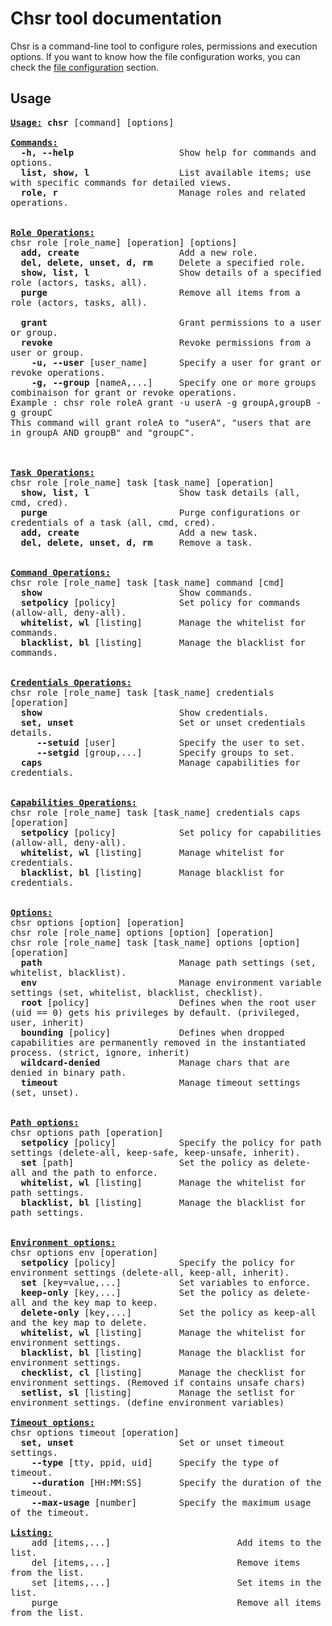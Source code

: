 # Chsr tool documentation

Chsr is a command-line tool to configure roles, permissions and execution options. If you want to know how the file configuration works, you can check the [file configuration](file-config.md) section.

## Usage

<pre style="white-space: pre-wrap;">
<b><u>Usage:</u> chsr</b> [command] [options]

<u><b>Commands:</b></u>
  <b>-h, --help</b>                    Show help for commands and options.
  <b>list, show, l</b>                 List available items; use with specific commands for detailed views.
  <b>role, r</b>                       Manage roles and related operations.


<u><b>Role Operations:</b></u>
chsr role [role_name] [operation] [options]
  <b>add, create</b>                   Add a new role.
  <b>del, delete, unset, d, rm</b>     Delete a specified role.
  <b>show, list, l</b>                 Show details of a specified role (actors, tasks, all).
  <b>purge</b>                         Remove all items from a role (actors, tasks, all).
  
  <b>grant</b>                         Grant permissions to a user or group.
  <b>revoke</b>                        Revoke permissions from a user or group.
    <b>-u, --user</b> [user_name]      Specify a user for grant or revoke operations.
    <b>-g, --group</b> [nameA,...]     Specify one or more groups combinaison for grant or revoke operations.
Example : chsr role roleA grant -u userA -g groupA,groupB -g groupC
This command will grant roleA to "userA", "users that are in groupA AND groupB" and "groupC".



<u><b>Task Operations:</b></u>
chsr role [role_name] task [task_name] [operation]
  <b>show, list, l</b>                 Show task details (all, cmd, cred).
  <b>purge</b>                         Purge configurations or credentials of a task (all, cmd, cred).
  <b>add, create</b>                   Add a new task.
  <b>del, delete, unset, d, rm</b>     Remove a task.


<u><b>Command Operations:</b></u>
chsr role [role_name] task [task_name] command [cmd]
  <b>show</b>                          Show commands.
  <b>setpolicy</b> [policy]            Set policy for commands (allow-all, deny-all).
  <b>whitelist, wl</b> [listing]       Manage the whitelist for commands.
  <b>blacklist, bl</b> [listing]       Manage the blacklist for commands.


<u><b>Credentials Operations:</b></u>
chsr role [role_name] task [task_name] credentials [operation]
  <b>show</b>                          Show credentials.
  <b>set, unset</b>                    Set or unset credentials details.
     <b>--setuid</b> [user]            Specify the user to set.
     <b>--setgid</b> [group,...]       Specify groups to set.
  <b>caps</b>                          Manage capabilities for credentials.


<u><b>Capabilities Operations:</b></u>
chsr role [role_name] task [task_name] credentials caps [operation]
  <b>setpolicy</b> [policy]            Set policy for capabilities (allow-all, deny-all).
  <b>whitelist, wl</b> [listing]       Manage whitelist for credentials.
  <b>blacklist, bl</b> [listing]       Manage blacklist for credentials.


<u><b>Options:</b></u>
chsr options [option] [operation]
chsr role [role_name] options [option] [operation]
chsr role [role_name] task [task_name] options [option] [operation]
  <b>path</b>                          Manage path settings (set, whitelist, blacklist).
  <b>env</b>                           Manage environment variable settings (set, whitelist, blacklist, checklist).
  <b>root</b> [policy]                 Defines when the root user (uid == 0) gets his privileges by default. (privileged, user, inherit)
  <b>bounding</b> [policy]             Defines when dropped capabilities are permanently removed in the instantiated process. (strict, ignore, inherit)
  <b>wildcard-denied</b>               Manage chars that are denied in binary path.
  <b>timeout</b>                       Manage timeout settings (set, unset).


<u><b>Path options:</b></u>
chsr options path [operation]
  <b>setpolicy</b> [policy]            Specify the policy for path settings (delete-all, keep-safe, keep-unsafe, inherit).
  <b>set</b> [path]                    Set the policy as delete-all and the path to enforce.
  <b>whitelist, wl</b> [listing]       Manage the whitelist for path settings.
  <b>blacklist, bl</b> [listing]       Manage the blacklist for path settings.


<u><b>Environment options:</b></u>
chsr options env [operation]
  <b>setpolicy</b> [policy]            Specify the policy for environment settings (delete-all, keep-all, inherit).
  <b>set</b> [key=value,...]           Set variables to enforce.
  <b>keep-only</b> [key,...]           Set the policy as delete-all and the key map to keep.
  <b>delete-only</b> [key,...]         Set the policy as keep-all and the key map to delete.
  <b>whitelist, wl</b> [listing]       Manage the whitelist for environment settings.
  <b>blacklist, bl</b> [listing]       Manage the blacklist for environment settings.
  <b>checklist, cl</b> [listing]       Manage the checklist for environment settings. (Removed if contains unsafe chars)
  <b>setlist, sl</b> [listing]         Manage the setlist for environment settings. (define environment variables) 

<u><b>Timeout options:</b></u>
chsr options timeout [operation]
  <b>set, unset</b>                    Set or unset timeout settings.
    <b>--type</b> [tty, ppid, uid]     Specify the type of timeout.
    <b>--duration</b> [HH:MM:SS]       Specify the duration of the timeout.
    <b>--max-usage</b> [number]        Specify the maximum usage of the timeout.

<u><b>Listing:</b></u>
    add [items,...]                        Add items to the list.
    del [items,...]                        Remove items from the list.
    set [items,...]                        Set items in the list.
    purge                                  Remove all items from the list.
</pre>
